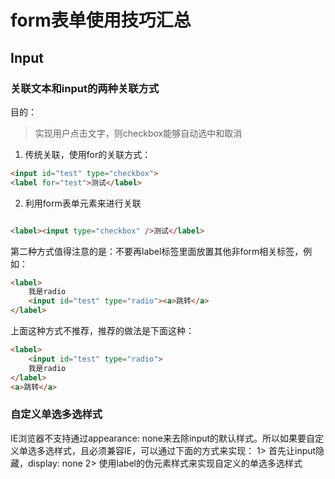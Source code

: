 # form表单使用技巧汇总

## Input

### 关联文本和input的两种关联方式
目的：
> 实现用户点击文字，则checkbox能够自动选中和取消

1. 传统关联，使用for的关联方式：

```html
<input id="test" type="checkbox">
<label for="test">测试</label>
```

2. 利用form表单元素来进行关联

```html

<label><input type="checkbox" />测试</label>
```
第二种方式值得注意的是：不要再label标签里面放置其他非form相关标签，例如：

```html
<label>
    我是radio
    <input id="test" type="radio"><a>跳转</a>
</label>
```
上面这种方式不推荐，推荐的做法是下面这种：

```html
<label>
    <input id="test" type="radio">
    我是radio
</label>
<a>跳转</a>
```

### 自定义单选多选样式

IE浏览器不支持通过appearance: none来去除input的默认样式。所以如果要自定义单选多选样式，且必须兼容IE，可以通过下面的方式来实现：
1> 首先让input隐藏，display: none
2> 使用label的伪元素样式来实现自定义的单选多选样式


